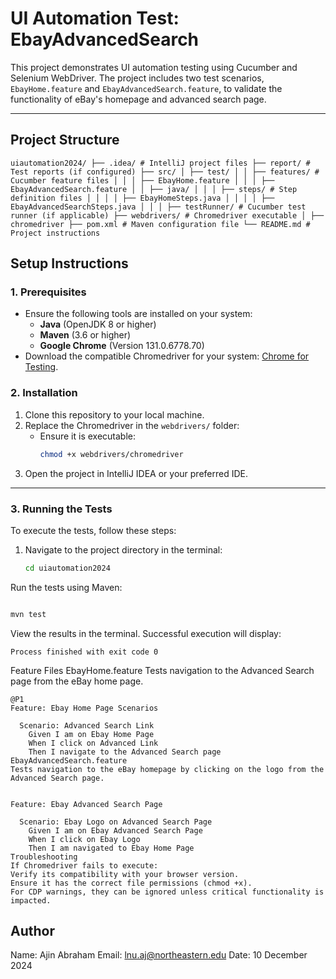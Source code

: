 # UI Automation Test: EbayAdvancedSearch

This project demonstrates UI automation testing using Cucumber and Selenium WebDriver. The project includes two test scenarios, `EbayHome.feature` and `EbayAdvancedSearch.feature`, to validate the functionality of eBay's homepage and advanced search page.

---

## **Project Structure**
```
uiautomation2024/ ├── .idea/ # IntelliJ project files ├── report/ # Test reports (if configured) ├── src/ │ ├── test/ │ │ ├── features/ # Cucumber feature files │ │ │ ├── EbayHome.feature │ │ │ ├── EbayAdvancedSearch.feature │ │ ├── java/ │ │ │ ├── steps/ # Step definition files │ │ │ │ ├── EbayHomeSteps.java │ │ │ │ ├── EbayAdvancedSearchSteps.java │ │ │ ├── testRunner/ # Cucumber test runner (if applicable) ├── webdrivers/ # Chromedriver executable │ ├── chromedriver ├── pom.xml # Maven configuration file └── README.md # Project instructions
```

## **Setup Instructions**

### **1. Prerequisites**
- Ensure the following tools are installed on your system:
  - **Java** (OpenJDK 8 or higher)
  - **Maven** (3.6 or higher)
  - **Google Chrome** (Version 131.0.6778.70)
- Download the compatible Chromedriver for your system:
  [Chrome for Testing](https://googlechromelabs.github.io/chrome-for-testing/#stable).



### **2. Installation**
1. Clone this repository to your local machine.
2. Replace the Chromedriver in the `webdrivers/` folder:
   - Ensure it is executable:
     ```bash
     chmod +x webdrivers/chromedriver
     ```
3. Open the project in IntelliJ IDEA or your preferred IDE.

---

### **3. Running the Tests**
To execute the tests, follow these steps:

1. Navigate to the project directory in the terminal:
   ```bash
   cd uiautomation2024
   ```
Run the tests using Maven:

```bash

mvn test
```
View the results in the terminal. Successful execution will display:

```vbnet
Process finished with exit code 0
```
Feature Files
EbayHome.feature
Tests navigation to the Advanced Search page from the eBay home page.

```gherkin
@P1
Feature: Ebay Home Page Scenarios

  Scenario: Advanced Search Link
    Given I am on Ebay Home Page
    When I click on Advanced Link
    Then I navigate to the Advanced Search page
EbayAdvancedSearch.feature
Tests navigation to the eBay homepage by clicking on the logo from the Advanced Search page.
```

```gherkin

Feature: Ebay Advanced Search Page

  Scenario: Ebay Logo on Advanced Search Page
    Given I am on Ebay Advanced Search Page
    When I click on Ebay Logo
    Then I am navigated to Ebay Home Page
Troubleshooting
If Chromedriver fails to execute:
Verify its compatibility with your browser version.
Ensure it has the correct file permissions (chmod +x).
For CDP warnings, they can be ignored unless critical functionality is impacted.
```


## Author
Name: Ajin Abraham
Email: lnu.aj@northeastern.edu
Date: 10 December 2024

